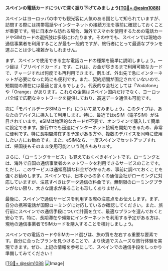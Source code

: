**スペインの電話カードについて深く掘り下げてみましょう[[TG💪+ @esim1088](https://t.me/s/esim1088)]**

スペインはヨーロッパの中でも観光客に人気のある国として知られていますが、訪問する際には携帯電話やインターネットの接続方法を事前に確認しておくことが重要です。特に日本から訪れる場合、海外でスマホを使用するための電話カードやSIMカードの選択肢は多岐にわたります。その中でも、スペインでは現地の通信事業者を利用することが最も一般的ですが、旅行者にとって最適なプランを選ぶことは少し複雑かもしれません。

まず、スペインで使用できる主な電話カードの種類を簡単に説明しましょう。一つ目は「プリペイドカード」です。これは、お金が尽きるまで利用可能なカードで、チャージすれば何度でも再利用できます。例えば、外出先で急にインターネットが必要になった時にも便利です。また、契約期間が固定されていないので、短期間の滞在には最適と言えるでしょう。代表的な会社としては「Vodafone」や「Orange」があります。これらの企業はスペイン国内だけでなく、ヨーロッパ全域で広範なネットワークを提供しており、高速データ通信も可能です。

次に「モバイルデータSIMカード」について見てみましょう。このタイプは、あなたのデバイスに挿入して利用します。特に、最近ではeSIM（電子SIM）が注目されています。eSIMは物理的なカードが不要で、オンラインで購入して簡単に設定できます。旅行中でも迅速にインターネット接続を開始できるため、非常に便利です。特に長期間滞在する予定がある方や、複数のデバイスを同時に使用したい方にお勧めです。また、eSIMなら、一度スペインでセットアップすれば、帰国後もそのまま使用可能という利点もあります。

さらに、「ローミングサービス」も覚えておくべきポイントです。ローミングとは、海外で自国の通信事業者のネットワークを利用できるサービスのことです。ただし、このサービスは通常高額な料金がかかるため、事前に調べておくことを強くお勧めします。スペインでは、日本からの多くの通信会社がローミングに対応していますが、注意すべきはデータ通信の料金です。無制限のローミングプランがない限り、大きな請求が来ることも珍しくありません。

最後に、スペインで通信サービスを利用する際の注意点をお伝えします。まず、自分の携帯電話が国際ローミングに対応しているか確認してください。また、旅行前にスペインでの通信手段について計画を立て、最適なプランを選んでおくと安心です。特に、長期滞在や頻繁にインターネットを利用する予定がある方は、現地の通信事業者でSIMカードを購入することを検討しましょう。

スペインでの電話カードやSIMカード選びは、旅の質を左右する重要な要素です。自分に合ったプランを見つけることで、より快適でスムーズな旅行体験を実現できます。ぜひ、上記の情報を参考にして、スペインでの通信手段をしっかり準備してみてください！

[[TG💪+ @esim1088](https://t.me/s/esim1088) ![Image](https://i.postimg.cc/Y0z9fWf4/image.png)]